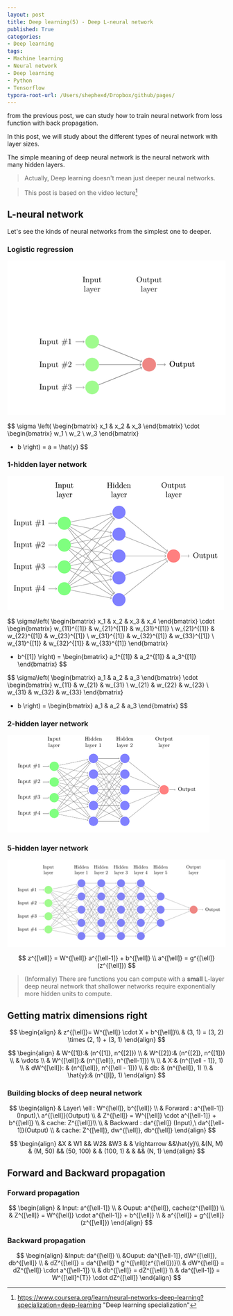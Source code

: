 ```yaml
---
layout: post
title: Deep learning(5) - Deep L-neural network
published: True
categories:
- Deep learning
tags:
- Machine learning
- Neural network
- Deep learning
- Python
- Tensorflow
typora-root-url: /Users/shephexd/Dropbox/github/pages/
---
```


from the previous post, we can study how to train neural network from loss function with back propagation.



In this post, we will study about the different types of neural network with layer sizes.

The simple meaning of deep neural network is the neural network with many hidden layers.



<!--more-->



> Actually, Deep learning doesn't mean just deeper neural networks.





> This post is based on the video lecture[^1]



## L-neural network



Let's see the kinds of neural networks from the simplest one to deeper. 



### Logistic regression



![logistic_regression](/assets/post_images/DeepLearning/logistic_regression.png)




$$
\sigma \left(
\begin{bmatrix}
x_1 &
x_2 &
x_3 
\end{bmatrix}
\cdot
\begin{bmatrix}
w_1 \\
w_2 \\
w_3 
\end{bmatrix}
+ b 
\right)
= a = \hat{y}
$$




### 1-hidden layer network



![neural-network](/assets/post_images/DeepLearning/neural-network.png)


$$
\sigma\left(
\begin{bmatrix}
x_1 &
x_2 &
x_3 &
x_4
\end{bmatrix}
\cdot
\begin{bmatrix}
w_{11}^{[1]} & w_{21}^{[1]} & w_{31}^{[1]} \\
w_{21}^{[1]} & w_{22}^{[1]} & w_{23}^{[1]} \\
w_{31}^{[1]} & w_{32}^{[1]} & w_{33}^{[1]} \\
w_{31}^{[1]} & w_{32}^{[1]} & w_{33}^{[1]}
\end{bmatrix}
+ b^{[1]}
\right)
= 
\begin{bmatrix}
a_1^{[1]} &
a_2^{[1]} &
a_3^{[1]} 
\end{bmatrix}
$$


$$
\sigma\left(
\begin{bmatrix}
a_1 &
a_2 &
a_3 
\end{bmatrix}
\cdot
\begin{bmatrix}
w_{11} & w_{21} & w_{31} \\
w_{21} & w_{22} & w_{23} \\
w_{31} & w_{32} & w_{33}
\end{bmatrix}
+ b
\right)
= 
\begin{bmatrix}
a_1 &
a_2 &
a_3 
\end{bmatrix}
$$




### 2-hidden layer network



![2_neural_network](/assets/post_images/DeepLearning/2_neural_network.PNG)





###  5-hidden layer network



![5_neural_network](/assets/post_images/DeepLearning/5_neural_network.png)






$$
z^{[\ell]} = W^{[\ell]} a^{[\ell-1]} + b^{[\ell]} \\
a^{[\ell]} = g^{[\ell]}(z^{[\ell]})
$$





> (Informally) There are functions you can compute with a **small** L-layer deep neural network that shallower networks require exponentially more hidden units to compute.





## Getting matrix dimensions right




$$
\begin{align}
& z^{[\ell]}= W^{[\ell]} \cdot X + b^{[\ell]}\\
& (3, 1) = (3, 2) \times (2, 1) + (3, 1)
\end{align}
$$


$$
\begin{align}
& W^{[1]}:& (n^{[1]}, n^{[2]}) \\
& W^{[2]}:& (n^{[2]}, n^{[1]}) \\
& \vdots \\
& W^{[\ell]}:& (n^{[\ell]}, n^{[\ell-1]}) \\
\\
& X:& (n^{[\ell - 1]}, 1) \\
& dW^{[\ell]}: & (n^{[\ell]}, n^{[\ell - 1]}) \\
& db: & (n^{[\ell]}, 1) \\
& \hat{y}:& (n^{[l]}, 1)
\end{align}
$$




### Building blocks of deep neural network



$$
\begin{align}
& Layer\ \ell : W^{[\ell]}, b^{[\ell]} \\
& Forward : a^{[\ell-1]} (Input),\ a^{[\ell]}(Output) \\
& Z^{[\ell]} = W^{[\ell]} \cdot a^{[\ell-1]} + b^{[\ell]} \\
& cache: Z^{[\ell]}\\
\\
& Backward : da^{[\ell]} (Input),\ da^{[\ell-1]}(Output) \\
& cache: Z^{[\ell]}, dw^{[\ell]}, db^{[\ell]}
\end{align}
$$



$$
\begin{align}
&X & W1 && W2& &W3 & & \rightarrow &&\hat{y}\\
&(N, M) & (M, 50) && (50, 100) & & (100, 1) & & && (N, 1)
\end{align}
$$







## Forward and Backward propagation





### Forward propagation



$$
\begin{align}
& Input: a^{[\ell-1]} \\
& Ouput: a^{[\ell]}, cache(z^{[\ell]}) \\
& Z^{[\ell]} = W^{[\ell]} \cdot a^{[\ell-1]} + b^{[\ell]} \\
& a^{[\ell]} = g^{[\ell]}(z^{[\ell]})
\end{align}
$$



### Backward propagation



$$
\begin{align}
&Input: da^{[\ell]} \\
&Ouput: da^{[\ell-1]}, dW^{[\ell]}, db^{[\ell]} \\
& dZ^{[\ell]} = da^{[\ell]} * g'^{[\ell](z^{[\ell]})}\\
& dW^{[\ell]} = dZ^{[\ell]} \cdot a^{[\ell-1]} \\
& db^{[\ell]} = dZ^{[\ell]} \\
& da^{[\ell-1]} = W^{[\ell]^{T}} \cdot dZ^{[\ell]}
\end{align}
$$





[^1]: https://www.coursera.org/learn/neural-networks-deep-learning?specialization=deep-learning	"Deep learning specialization"
